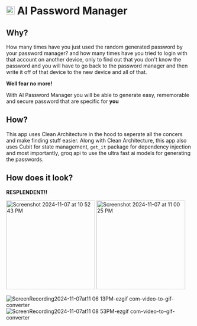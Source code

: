 # <img src="https://raw.githubusercontent.com/Tarikul-Islam-Anik/Telegram-Animated-Emojis/refs/heads/main/Animals%20and%20Nature/Star.webp" width="23" height="23"/> AI Password Manager

## Why?
How many times have you just used the random generated password by your password manager? and how many times have you tried to login with that account on another device, only to find out that you don't know the password and you will have to go back to the password manager and then write it off of that device to the new device and all of that.

**Well fear no more!**

With AI Password Manager you will be able to generate easy, rememorable and secure password that are specific for **you**


## How?

This app uses Clean Architecture in the hood to seperate all the concers and make finding stuff easier. Along with Clean Architecture, this app also uses Cubit for state management, `get_it` package for dependency injection and most importantly, groq api to use the ultra fast ai models for generating the passwords.

## How does it look?

**RESPLENDENT!!**

<img width="240" alt="Screenshot 2024-11-07 at 10 52 43 PM" src="https://github.com/user-attachments/assets/6cb102ac-d6e1-4294-bcd1-296f9807162e">
<img width="240" alt="Screenshot 2024-11-07 at 11 00 25 PM" src="https://github.com/user-attachments/assets/9d23b5dd-2832-467f-852f-2bb820c87e4c">

![ScreenRecording2024-11-07at11 06 13PM-ezgif com-video-to-gif-converter](https://github.com/user-attachments/assets/2e542c16-aa01-4e8b-89d5-486f7029f52e)
![ScreenRecording2024-11-07at11 08 53PM-ezgif com-video-to-gif-converter](https://github.com/user-attachments/assets/cdcf2f2c-a7e1-4cc0-a5ae-32575bca029d)
